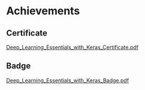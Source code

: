 

# Achievements
## Certificate
[Deep_Learning_Essentials_with_Keras_Certificate.pdf](https://prod-files-secure.s3.us-west-2.amazonaws.com/03e82b26-cccb-4906-bb56-adabcbdc0655/f5cf1405-8a02-49a4-beb6-3d50b033ba6e/Deep_Learning_Essentials_with_Keras_Certificate.pdf?X-Amz-Algorithm=AWS4-HMAC-SHA256&X-Amz-Content-Sha256=UNSIGNED-PAYLOAD&X-Amz-Credential=ASIAZI2LB466YXSDBHE2%2F20250206%2Fus-west-2%2Fs3%2Faws4_request&X-Amz-Date=20250206T231608Z&X-Amz-Expires=3600&X-Amz-Security-Token=IQoJb3JpZ2luX2VjEE8aCXVzLXdlc3QtMiJHMEUCIQCXsAt4KaDhBvsXU9YvXkRKH7GAFe0lf6TDAnDtGnvd6QIgRnSTlRglu%2FrOLqX5wAfxwfYefbR8aqrI8xndxqg9Chkq%2FwMIaBAAGgw2Mzc0MjMxODM4MDUiDPVyENLMdQbk3GaDcSrcA5swAx9k0HNKQlXbJhTASoZRGUkXKoQTla3jt5kLR54eMmrhwItzk9nF3g76UE2dBPJIeDxE0a3OxSEcLppdh6YobaNOMX%2BVM3EWMHpXt%2FrcQZRfKghAQSW4KIOefBw1SWOANs%2BfURFI4wgBg8oLN5VQKkt830fnixMRN7jkykuklQKlBzKQ7TD762QCrbdzsD6rX35dGqpWR%2BSz%2B5giS5%2FJ0nUhF7Xp6pdUM4u4p3xFvcO9vQmtW2n%2B4iTdjhSJv5uwU4ZsfeBbDaP46OvJh2Q5k3khanHzPQs32FY4n%2BG%2BHdW8iM2fUDxpuMdB8nI6PV%2Bs%2B3gK6HucqTyCTolID93O3Hu6KjyB1rfcK23oOGfeLMSaQ0BjDsTrN43zGB2fas9x3Y5zRrnUmsw06tb3%2Bo6GFkkqKF0TytFln1CtIi5%2BVTYI2USotud9NSVJEFrJRXQVOw549pERQQuZ0ZF5CxLd7YeBh6qsoSsM%2BXLJ0CSBe3i6npYcBhsJCQpERz5Y6smiMDJ019%2BDobYYr216nv9xDiu%2FXXXJ79A78WMK%2F69q5sPrir7N%2F7%2B2rquzl7%2BsZdxREFaiE964p1a7CsZTERX5buu3Mu6bDfd0%2FKVzv18TdiHCg0nhonh%2BzTy1MLv9lL0GOqUBLTDv8KFv60MPZy7mkVmZ26g50hBcSqTVDGi2GILdB7GO5dZ16bBd2YXmFL2bAjo1FQ9m%2BucduyIMju91RwZgzgrr35wscJWTGsezhBu%2BNaTlAVahXQ72vd%2Bqh47jxnxRcv4IgkRj8loQBobAxZhajxPcbNqNF%2B4Meu34AXpT1zzBprMw4AW6RjAN%2BoP8q2YFXDE%2BqPFghmSUgG1BpPN%2FjGe0hgyS&X-Amz-Signature=e695e87609cc56c106b4440b29505071db4ff19e57d0cb440dd58aa9efed3408&X-Amz-SignedHeaders=host&x-id=GetObject)
## Badge
[Deep_Learning_Essentials_with_Keras_Badge.pdf](https://prod-files-secure.s3.us-west-2.amazonaws.com/03e82b26-cccb-4906-bb56-adabcbdc0655/5c209097-6d96-477f-a031-edc11aa6225f/Deep_Learning_Essentials_with_Keras_Badge.pdf?X-Amz-Algorithm=AWS4-HMAC-SHA256&X-Amz-Content-Sha256=UNSIGNED-PAYLOAD&X-Amz-Credential=ASIAZI2LB466YXSDBHE2%2F20250206%2Fus-west-2%2Fs3%2Faws4_request&X-Amz-Date=20250206T231608Z&X-Amz-Expires=3600&X-Amz-Security-Token=IQoJb3JpZ2luX2VjEE8aCXVzLXdlc3QtMiJHMEUCIQCXsAt4KaDhBvsXU9YvXkRKH7GAFe0lf6TDAnDtGnvd6QIgRnSTlRglu%2FrOLqX5wAfxwfYefbR8aqrI8xndxqg9Chkq%2FwMIaBAAGgw2Mzc0MjMxODM4MDUiDPVyENLMdQbk3GaDcSrcA5swAx9k0HNKQlXbJhTASoZRGUkXKoQTla3jt5kLR54eMmrhwItzk9nF3g76UE2dBPJIeDxE0a3OxSEcLppdh6YobaNOMX%2BVM3EWMHpXt%2FrcQZRfKghAQSW4KIOefBw1SWOANs%2BfURFI4wgBg8oLN5VQKkt830fnixMRN7jkykuklQKlBzKQ7TD762QCrbdzsD6rX35dGqpWR%2BSz%2B5giS5%2FJ0nUhF7Xp6pdUM4u4p3xFvcO9vQmtW2n%2B4iTdjhSJv5uwU4ZsfeBbDaP46OvJh2Q5k3khanHzPQs32FY4n%2BG%2BHdW8iM2fUDxpuMdB8nI6PV%2Bs%2B3gK6HucqTyCTolID93O3Hu6KjyB1rfcK23oOGfeLMSaQ0BjDsTrN43zGB2fas9x3Y5zRrnUmsw06tb3%2Bo6GFkkqKF0TytFln1CtIi5%2BVTYI2USotud9NSVJEFrJRXQVOw549pERQQuZ0ZF5CxLd7YeBh6qsoSsM%2BXLJ0CSBe3i6npYcBhsJCQpERz5Y6smiMDJ019%2BDobYYr216nv9xDiu%2FXXXJ79A78WMK%2F69q5sPrir7N%2F7%2B2rquzl7%2BsZdxREFaiE964p1a7CsZTERX5buu3Mu6bDfd0%2FKVzv18TdiHCg0nhonh%2BzTy1MLv9lL0GOqUBLTDv8KFv60MPZy7mkVmZ26g50hBcSqTVDGi2GILdB7GO5dZ16bBd2YXmFL2bAjo1FQ9m%2BucduyIMju91RwZgzgrr35wscJWTGsezhBu%2BNaTlAVahXQ72vd%2Bqh47jxnxRcv4IgkRj8loQBobAxZhajxPcbNqNF%2B4Meu34AXpT1zzBprMw4AW6RjAN%2BoP8q2YFXDE%2BqPFghmSUgG1BpPN%2FjGe0hgyS&X-Amz-Signature=b4abd2119ff9dfaece51d5a4f8cbce0b00bdc4a07d250f661b48c2d7b2e69d73&X-Amz-SignedHeaders=host&x-id=GetObject)
